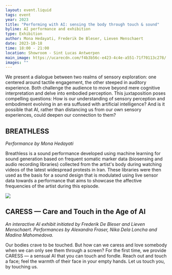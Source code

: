 ```yaml
---
layout: event.liquid
tags: event
year: 2023
title: "Performing with AI: sensing the body through touch & sound"
byline: AI performance and exhibition
type: Exhibition
author: Mona Hedayati, Frederik De Bleser, Lieven Menschaert
date: 2023-10-18
time: 18:00 - 21:00
location: Showroom - Sint Lucas Antwerpen
main_image: https://ucarecdn.com/f4b3b56c-e423-4c4e-a551-71f70113c278/
images: ""
---
```

We present a dialogue between two realms of sensory exploration: one centered around tactile engagement, the other steeped in auditory experience. Both challenge the audience to move beyond mere cognitive interpretation and delve into embodied perception. This juxtaposition poses compelling questions: How is our understanding of sensory perception and embodiment evolving in an era suffused with artificial intelligence? And is it possible that AI, rather than distancing us from our own sensory experiences, could deepen our connection to them?

## BREATHLESS

*Performance by Mona Hedayati*

Breathless is a sound performance developed using machine learning for sound generation based on frequent somatic marker data (biosensing and audio recording libraries) collected from the artist's body during watching videos of the latest widespread protests in Iran. These libraries were then used as the basis for a sound design that is modulated using live sensor data towards a performance that aims to showcase the affective frequencies of the artist during this episode.

![](https://ucarecdn.com/aab623a7-6bd0-4893-9359-fdbcf51bad7c/)

## CARESS — Care and Touch in the Age of AI

*An interactive AI exhibit initiated by Frederik De Bleser and Lieven Menschaert. Performances by Alexandra Fraser, Nika Dela Loncha and Madina Mahomedova.*

Our bodies crave to be touched. But how can we caress and love somebody when we can only see them through a screen? For the first time, we provide CARESS — a sensual AI that you can touch and fondle. Reach out and touch a face; feel the warmth of their face in your empty hands. Let us touch you, by touching us.